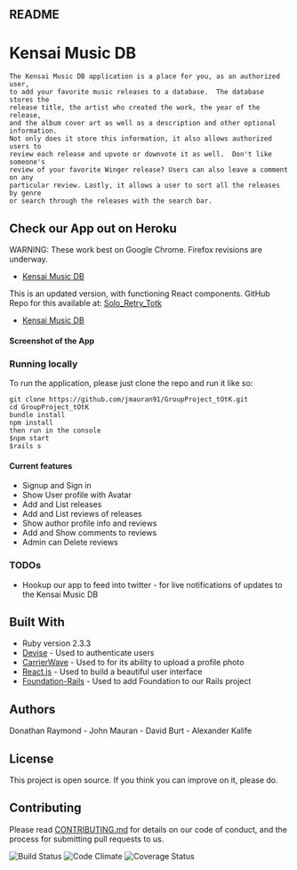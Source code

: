 ## README

# Kensai Music DB

```
The Kensai Music DB application is a place for you, as an authorized user,
to add your favorite music releases to a database.  The database stores the
release title, the artist who created the work, the year of the release,
and the album cover art as well as a description and other optional information.  
Not only does it store this information, it also allows authorized users to
review each release and upvote or downvote it as well.  Don't like someone's
review of your favorite Winger release? Users can also leave a comment on any
particular review. Lastly, it allows a user to sort all the releases by genre
or search through the releases with the search bar.
```
## Check our App out on Heroku

WARNING: These work best on Google Chrome. Firefox revisions are underway.

* [Kensai Music DB](https://group-project-totk.herokuapp.com/)

This is an updated version, with functioning React components. GitHub Repo for this
available at: [Solo_Retry_Totk](https://github.com/jmauran91/solo_totk)

* [Kensai Music DB](https://group-project-totk2.herokuapp.com/)

#### Screenshot of the App


### Running locally
To run the application, please just clone the repo and run it like so:

```
git clone https://github.com/jmauran91/GroupProject_tOtK.git
cd GroupProject_tOtK
bundle install
npm install
then run in the console
$npm start
$rails s

```

#### Current features
* Signup and Sign in
* Show User profile with Avatar
* Add and List releases
* Add and List reviews of releases
* Show author profile info and reviews
* Add and Show comments to reviews
* Admin can Delete reviews

### TODOs
* Hookup our app to feed into twitter - for live notifications of updates to the Kensai Music DB


## Built With

* Ruby version 2.3.3
* [Devise](https://github.com/plataformatec/devise) - Used to authenticate users
* [CarrierWave](https://github.com/carrierwaveuploader/carrierwave) - Used to
for its ability to upload a profile photo
* [React.js](https://facebook.github.io/react/) - Used to build a beautiful user
interface
* [Foundation-Rails](https://github.com/zurb/foundation-rails) - Used to add
Foundation to our Rails project


## Authors

Donathan Raymond - John Mauran - David Burt - Alexander Kalife

## License

This project is open source.
If you think you can improve on it, please do.

## Contributing

Please read
[CONTRIBUTING.md](https://gist.github.com/PurpleBooth/b24679402957c63ec426)
for details on our code of conduct, and the process for submitting pull
requests to us.



![Build Status](https://codeship.com/projects/193df370-0688-0135-1c2c-4ed15a318303/status?branch=master)
![Code Climate](https://codeclimate.com/github/jmauran91/GroupProject_tOtK.png)
![Coverage Status](https://coveralls.io/repos/jmauran91/GroupProject_tOtK/badge.png)
